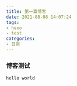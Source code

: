```yaml
---
title: 第一篇博客
date: 2021-08-08 14:07:24
tags:
- hexo
- test
categories:
- 日常
---
```


### 博客测试

```java
hello world
```

